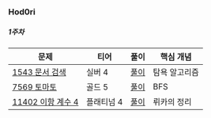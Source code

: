 ### Hod0ri

##### 1주차
|문제|티어|풀이|핵심 개념|
|---|---|---|---|
|[1543 문서 검색 ](https://www.acmicpc.net/problem/1543)|실버 4|[풀이](https://github.com/Hod0ri/Algorithm_Semina/blob/main/3rd_Algorithm/Hod0ri/Week01.md)|탐욕 알고리즘|
|[7569 토마토](https://www.acmicpc.net/problem/7569)|골드 5|[풀이](https://github.com/Hod0ri/Algorithm_Semina/blob/main/3rd_Algorithm/Hod0ri/Week01.md)|BFS|
|[11402 이항 계수 4](https://www.acmicpc.net/problem/11402)|플래티넘 4|[풀이](https://github.com/Hod0ri/Algorithm_Semina/blob/main/3rd_Algorithm/Hod0ri/Week02.md)|뤼카의 정리|
